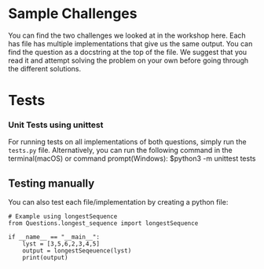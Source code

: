 # Sample Challenges
You can find the two challenges we looked at in the workshop here. Each has file has multiple implementations that give us the same output. You can find the question as a docstring at the top of the file. We suggest that you read it and attempt solving the problem on your own before going through the different solutions.

# Tests
### Unit Tests using unittest
For running tests on all implementations of both questions, simply run the `tests.py` file. 
Alternatively, you can run the following command in the terminal(macOS) or command prompt(Windows):
    $python3 -m unittest tests

## Testing manually
You can also test each file/implementation by creating a python file:
```python3
# Example using longestSequence
from Questions.longest_sequence import longestSequence

if __name__ == "__main__":
    lyst = [3,5,6,2,3,4,5]
    output = longestSeqeuence(lyst)
    print(output)
```
